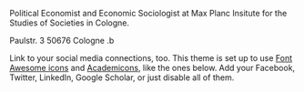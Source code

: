 Political Economist and Economic Sociologist at Max Planc Insitute for the Studies of Societies in Cologne.

Paulstr. 3 50676 Cologne .b

Link to your social media connections, too. This theme is set up to use [Font Awesome icons](https://fontawesome.com/) and [Academicons](https://jpswalsh.github.io/academicons/), like the ones below. Add your Facebook, Twitter, LinkedIn, Google Scholar, or just disable all of them.
